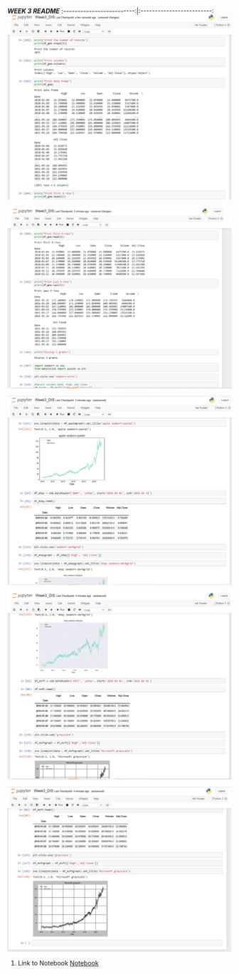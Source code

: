 ***WEEK 3 README***
:-------------------------:|:-------------------------:
![jupyter screenshot1](img/DISweek3.png)    

![jupyter screenshot2](img/DISweek3shot2.png)  

![jupyter screenshot3](img/DISweek3shot3.png) 

![jupyter screenshot4](img/DISweek3shot4.png)  

![jupyter screenshot4](img/DISweek3shot5.png)  

1. Link to Notebook
[Notebook](documents/Week3_DIS.ipynb "Week 3 notebook") 